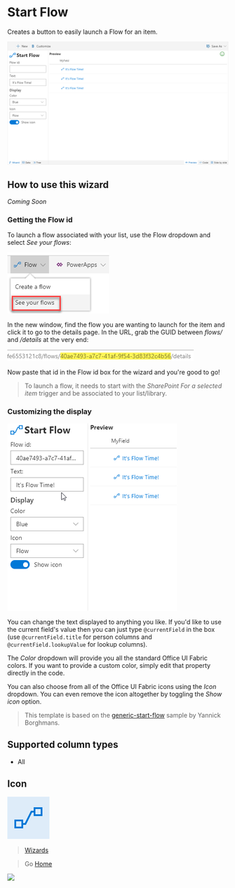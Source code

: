 # Start Flow

Creates a button to easily launch a Flow for an item.

![Start Flow Wizard](../assets/WizardStartFlow.png)

## How to use this wizard

_Coming Soon_

### Getting the Flow id

To launch a flow associated with your list, use the Flow dropdown and select _See your flows_:

![See your flows](../assets/WizardFlow_SeeFlows.png)

In the new window, find the flow you are wanting to launch for the item and click it to go to the details page. In the URL, grab the GUID between _flows/_ and _/details_ at the very end:

![Extract the id](../assets/WizardStartFlow_GetId.png)

Now paste that id in the Flow id box for the wizard and you're good to go!

> To launch a flow, it needs to start with the _SharePoint For a selected item_ trigger and be associated to your list/library.

### Customizing the display

![Start Flow wizard customizations](../assets/WizardStartFlow_Options.gif)

You can change the text displayed to anything you like. If you'd like to use the current field's value then you can just type `@currentField` in the box (use `@currentField.title` for person columns and `@currentField.lookupValue` for lookup columns).

The _Color_ dropdown will provide you all the standard Office UI Fabric colors. If you want to provide a custom color, simply edit that property directly in the code.

You can also choose from all of the Office UI Fabric icons using the _Icon_ dropdown. You can even remove the icon altogether by toggling the _Show icon_ option.

> This template is based on the [generic-start-flow](https://github.com/SharePoint/sp-dev-column-formatting/tree/master/samples/generic-start-flow) sample by Yannick Borghmans.

## Supported column types
- All

## Icon

![Icon](../assets/icons/Flow.png)

> [Wizards](./index.md)

> Go [Home](../index.md)

![](https://telemetry.sharepointpnp.com/sp-dev-solutions/solutions/ColumnFormatter/wiki/Wizards/StartFlow)